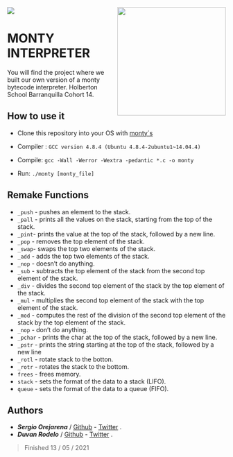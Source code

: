 <div>
<a href="https://github.com/SergioO21/monty">
  <img align="right" src="https://media.tenor.com/images/348ea9e69f31f6a0c7ffd8452bd94eda/tenor.gif" width="250" height="250"/>
</a>
<a href="https://www.holbertonschool.com/">
  <img align="center" src="https://www.holbertonschool.com/holberton-logo.png"/>
</a>
</div>

<h1>MONTY INTERPRETER</h1>
You will find the project where we built our own version of a monty bytecode interpreter. Holberton School Barranquilla Cohort 14.
<h2>How to use it</h2>

- Clone this repository into your OS with [monty´s](https://github.com/SergioO21/monty.git)
 
- Compiler :  `GCC version 4.8.4 (Ubuntu 4.8.4-2ubuntu1~14.04.4)`

-  Compile:  `gcc -Wall -Werror -Wextra -pedantic *.c -o monty`
-   Run:  `./monty [monty_file]`

<h2>Remake Functions</h2>

 - `_push` - pushes an element to the stack.
 - `_pall` - prints all the values on the stack, starting from the top of the stack.
 - `_pint`- prints the value at the top of the stack, followed by a new line.
 - `_pop` - removes the top element of the stack.
 - `_swap`- swaps the top two elements of the stack.
 - `_add` - adds the top two elements of the stack.
 - `_nop` - doesn’t do anything.
 - `_sub` - subtracts the top element of the stack from the second top element of the stack.
 - `_div` - divides the second top element of the stack by the top element of the stack.
 - `_mul` - multiplies the second top element of the stack with the top element of the stack.
 - `_mod` - computes the rest of the division of the second top element of the stack by the top element of the stack.
 - `_nop` - don’t do anything.
 - `_pchar` - prints the char at the top of the stack, followed by a new line.
 - `_pstr` - prints the string starting at the top of the stack, followed by a new line
 - `_rotl` - rotate stack to the botton.
 - `_rotr` - rotates the stack to the bottom.
 - `frees` - frees memory.
 - `stack` - sets the format of the data to a stack (LIFO).
 - `queue` - sets the format of the data to a queue (FIFO).
<h2> Authors</h2>

 -  ***Sergio Orejarena*** / [Github](https://github.com/SergioO21) - [Twitter](https://twitter.com/SergioOR21) .
 - ***Duvan Rodelo*** / [Github](https://github.com/Rode1o) - [Twitter](https://twitter.com/duvanrode1o) .

> Finished 13 / 05 / 2021
